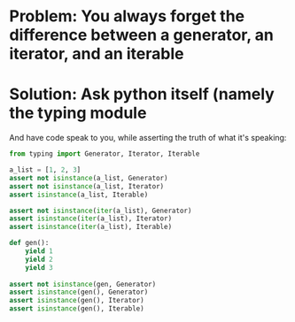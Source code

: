 # Problem: You always forget the difference between a generator, an iterator, and an iterable

# Solution: Ask python itself (namely the typing module

And have code speak to you, while asserting the truth of what it's speaking:

```python
from typing import Generator, Iterator, Iterable

a_list = [1, 2, 3]
assert not isinstance(a_list, Generator)
assert not isinstance(a_list, Iterator)
assert isinstance(a_list, Iterable)

assert not isinstance(iter(a_list), Generator)
assert isinstance(iter(a_list), Iterator)
assert isinstance(iter(a_list), Iterable)

def gen():
    yield 1
    yield 2
    yield 3
    
assert not isinstance(gen, Generator)
assert isinstance(gen(), Generator)
assert isinstance(gen(), Iterator)
assert isinstance(gen(), Iterable)
```
